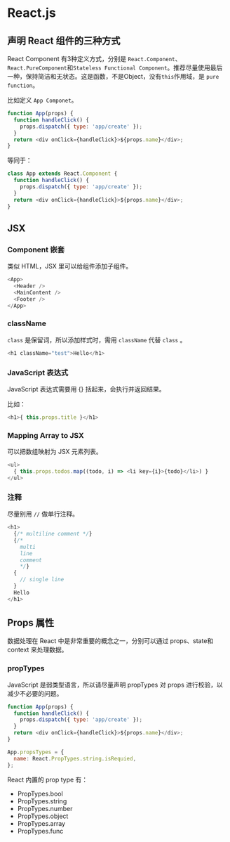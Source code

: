 # React.js

## 声明 React 组件的三种方式

React Component 有3种定义方式，分别是 `React.Component`、`React.PureComponent`和`Stateless Functional Component`。推荐尽量使用最后一种，保持简洁和无状态。这是函数，不是Object，没有`this`作用域，是 `pure function`。

比如定义 `App Componet`。

```js
function App(props) {
  function handleClick() {
    props.dispatch({ type: 'app/create' });
  }
  return <div onClick={handleClick}>${props.name}</div>;
}
```

等同于：

```js
class App extends React.Component {
  function handleClick() {
    props.dispatch({ type: 'app/create' });
  }
  return <div onClick={handleClick}>${props.name}</div>;
}
```

## JSX

### Component 嵌套

类似 HTML，JSX 里可以给组件添加子组件。

```js
<App>
  <Header />
  <MainContent />
  <Footer />
</App>
```

### className

`class` 是保留词，所以添加样式时，需用 `className` 代替 `class` 。

```js
<h1 className="test">Hello</h1>
```


### JavaScript 表达式

JavaScript 表达式需要用 {} 括起来，会执行并返回结果。

比如：

```js
<h1>{ this.props.title }</h1>
```

### Mapping Array to JSX

可以把数组映射为 JSX 元素列表。

```js
<ul>
  { this.props.todos.map((todo, i) => <li key={i}>{todo}</li>) }
</ul>
```

### 注释

尽量别用 `//` 做单行注释。

```js
<h1>
  {/* multiline comment */}
  {/*
    multi
    line
    comment
    */}
  {
    // single line
  }
  Hello
</h1>
```

## Props 属性

数据处理在 React 中是非常重要的概念之一，分别可以通过 props、state和 context 来处理数据。

### propTypes

JavaScript 是弱类型语言，所以请尽量声明 propTypes 对 props 进行校验，以减少不必要的问题。

```js
function App(props) {
  function handleClick() {
    props.dispatch({ type: 'app/create' });
  }
  return <div onClick={handleClick}>${props.name}</div>;
}

App.propsTypes = {
  name: React.PropTypes.string.isRequied,
};
```

React 内置的 prop type 有：

- PropTypes.bool
- PropTypes.string
- PropTypes.number
- PropTypes.object
- PropTypes.array
- PropTypes.func

